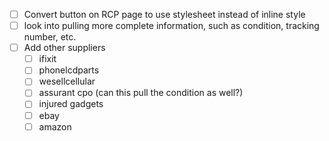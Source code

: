 - [ ] Convert button on RCP page to use stylesheet instead of inline style
- [ ] look into pulling more complete information, such as condition, tracking number, etc.
- [ ] Add other suppliers
    - [ ] ifixit
    - [ ] phonelcdparts
    - [ ] wesellcellular
    - [ ] assurant cpo (can this pull the condition as well?)
    - [ ] injured gadgets
    - [ ] ebay
    - [ ] amazon
